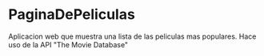 # PaginaDePeliculas
Aplicacion web que muestra una lista de las peliculas mas populares. Hace uso de la API "The Movie Database"
